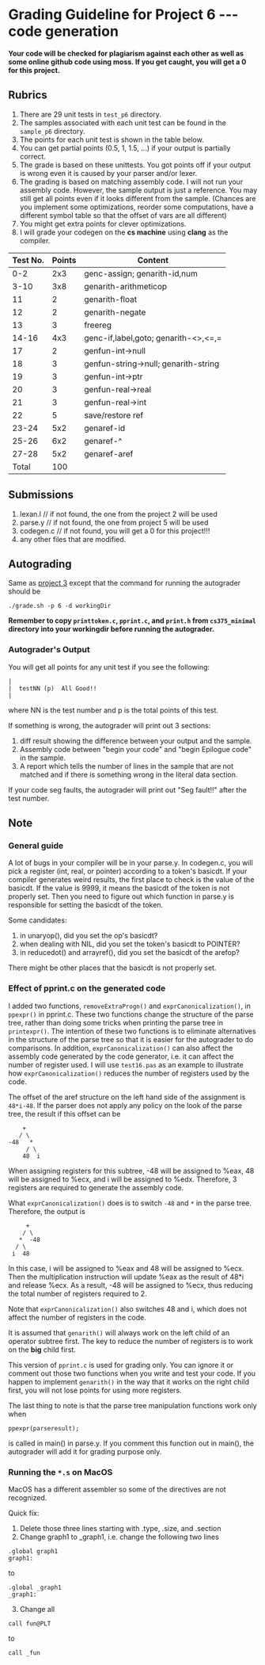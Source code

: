 # Grading Guideline for Project 6 --- code generation

**Your code will be checked for plagiarism against each other as well as some online 
github code using moss. 
If you get caught, you will get a 0 for this project.**

## Rubrics

1. There are 29 unit tests in `test_p6` directory.
2. The samples associated with each unit test can be found in the `sample_p6` directory.
3. The points for each unit test is shown in the table below.
4. You can get partial points (0.5, 1, 1.5, ...) if your output is partially correct.
5. The grade is based on these unittests. 
   You got points off if your output is wrong even it is caused by your parser 
   and/or lexer.
6. The grading is based on matching assembly code. 
   I will not run your assembly code. 
   However, the sample output is just a reference. 
   You may still get all points even if it looks different from the sample. 
   (Chances are you implement some optimizations, reorder some computations, have 
   a different symbol table so that the offset of vars are all different)
7. You might get extra points for clever optimizations.
8. I will grade your codegen on the **cs machine** using **clang** as the compiler. 


| Test No. | Points | Content                                |
| -------- | ------ | -------------------------------------- |
| 0-2      | 2x3    | genc-assign; genarith-id,num           |
| 3-10     | 3x8    | genarith-arithmeticop                  |
| 11       | 2      | genarith-float                         |
| 12       | 2      | genarith-negate                        |
| 13       | 3      | freereg                                |
| 14-16    | 4x3    | genc-if,label,goto; genarith-<>,<=,=   |
| 17       | 2      | genfun-int->null                       |
| 18       | 3      | genfun-string->null; genarith-string   |
| 19       | 3      | genfun-int->ptr                        |
| 20       | 3      | genfun-real->real                      |
| 21       | 3      | genfun-real->int                       |
| 22       | 5      | save/restore ref                       |
| 23-24    | 5x2    | genaref-id                             |
| 25-26    | 6x2    | genaref-^                              |
| 27-28    | 5x2    | genaref-aref                           |
| Total    | 100    |                                        | 


## Submissions

1. lexan.l   // if not found, the one from the project 2 will be used
2. parse.y   // if not found, the one from project 5 will be used
3. codegen.c // if not found, you will get a 0 for this project!!!
4. any other files that are modified.

## Autograding

Same as [project 3](https://github.com/zhanglx13/CS375_Compilers_Autograder/blob/master/rubrics/p3.md#Autograding)
except that the command for running the autograder should be 
```
./grade.sh -p 6 -d workingDir
```

**Remember to copy `printtoken.c`, `pprint.c`, and `print.h` from `cs375_minimal`
directory into your workingdir before running the autograder.**

### Autograder's Output

You will get all points for any unit test if you see the following:
```
|
|  testNN (p)  All Good!!
|
```
where NN is the test number and p is the total points of this test. 

If something is wrong, the autograder will print out 3 sections: 

1. diff result showing the difference between your output and the sample.
2. Assembly code between "begin your code" and "begin Epilogue code" in the sample.
3. A report which tells the number of lines in the sample that are not matched and
   if there is something wrong in the literal data section.
   
If your code seg faults, the autograder will print out "Seg fault!!" after the
test number.

## Note

### General guide

A lot of bugs in your compiler will be in your parse.y. 
In codegen.c, you will pick a register (int, real, or pointer) according to a 
token's basicdt. 
If your compiler generates weird results, the first place to check is the value 
of the basicdt. 
If the value is 9999, it means the basicdt of the token is not properly set. 
Then you need to figure out which function in parse.y is responsible for setting 
the basicdt of the token. 

Some candidates:

1. in unaryop(), did you set the op's basicdt?
2. when dealing with NIL, did you set the token's basicdt to POINTER?
3. in reducedot() and arrayref(), did you set the basicdt of the arefop?

There might be other places that the basicdt is not properly set. 

### Effect of pprint.c on the generated code

I added two functions, `removeExtraProgn()` and `exprCanonicalization()`, in 
`ppexpr()` in pprint.c. 
These two functions change the structure of the parse tree, rather than doing some
tricks when printing the parse tree in `printexpr()`.
The intention of these two functions is to eliminate alternatives in the structure
of the parse tree so that it is easier for the autograder to do comparisons.
In addition, `exprCanonicalization()` can also affect the assembly code generated 
by the code generator, i.e. it can affect the number of register used.
I will use `test16.pas` as an example to illustrate how `exprCanonicalization()` 
reduces the number of registers used by the code.

The offset of the aref structure on the left hand side of the assignment is `48*i-48`. 
If the parser does not apply any policy on the look of the parse tree, the result 
if this offset can be
```
    +
   / \
-48   *
     / \
    48  i
```
When assigning registers for this subtree, -48 will be assigned to %eax, 
48 will be assigned to %ecx, and i will be assigned to %edx. 
Therefore, 3 registers are required to generate the assembly code.

What `exprCanonicalization()` does is to switch `-48` and `*` in the parse tree.
Therefore, the output is 
```
     +
    / \ 
   *  -48
  / \
 i  48
```
In this case, i will be assigned to %eax and 48 will be assigned to %ecx. 
Then the multiplication instruction will update %eax as the result of 48*i
and release %ecx.
As a result, -48 will be assigned to %ecx, thus reducing the total number of registers
required to 2.

Note that `exprCanonicalization()` also switches 48 and i, which does not affect 
the number of registers in the code.

It is assumed that `genarith()` will always work on the left child of an operator 
subtree first. 
The key to reduce the number of registers is to work on the **big** child first.

This version of `pprint.c` is used for grading only.
You can ignore it or comment out those two functions when you write and test your
code. 
If you happen to implement `genarith()` in the way that it works on the right child
first, you will not lose points for using more registers.

The last thing to note is that the parse tree manipulation functions work only when
```
ppexpr(parseresult);
```
is called in main() in parse.y. 
If you comment this function out in main(), the autograder will add it for grading
purpose only. 


### Running the `*.s` on MacOS

MacOS has a different assembler so some of the directives are not recognized. 

Quick fix:

1. Delete those three lines starting with .type, .size, and .section
2. Change graph1 to \_graph1, i.e. change the following two lines
```
.global graph1
graph1:
```
to 
```
.global _graph1
_graph1:
```
3. Change all
```
call fun@PLT
```
to 
```
call _fun
```
